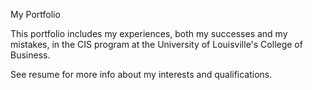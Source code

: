 My Portfolio

This portfolio includes my experiences, both my successes and my mistakes, in the CIS program at the University of Louisville's College of Business.

See resume for more info about my interests and qualifications.